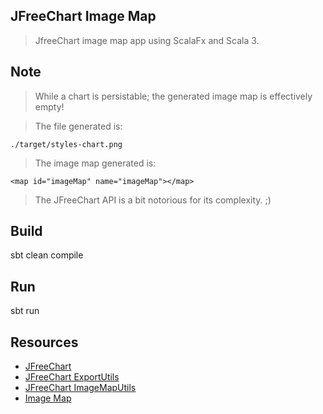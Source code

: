 JFreeChart Image Map
--------------------
>JfreeChart image map app using ScalaFx and Scala 3.

Note
----
>While a chart is persistable; the generated image map is effectively empty!

>The file generated is:
```
./target/styles-chart.png
```

>The image map generated is:
```
<map id="imageMap" name="imageMap"></map>
```
>The JFreeChart API is a bit notorious for its complexity. ;)

Build
-----
sbt clean compile

Run
---
sbt run

Resources
---------
* [JFreeChart](https://www.jfree.org/jfreechart/)
* [JFreeChart ExportUtils](https://javadoc.io/doc/org.jfree/jfreechart/latest/org/jfree/chart/util/ExportUtils.html)
* [JFreeChart ImageMapUtils](https://javadoc.io/doc/org.jfree/jfreechart/latest/org/jfree/chart/imagemap/ImageMapUtils.html)
* [Image Map](https://www.w3schools.com/html/html_images_imagemap.asp)